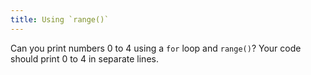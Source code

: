 ```yaml
---
title: Using `range()`
---
```


Can you print numbers 0 to 4 using a `for` loop and `range()`? Your code should print 0 to 4 in separate lines.
